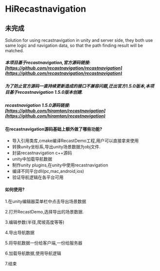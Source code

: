 # HiRecastnavigation


## 未完成

Solution for using recastnavigation in unity and server side, they both use same logic and navigation data, so that the path finding result will be matched.


##### 本项目基于recastnavigation,官方源码链接:[https://github.com/recastnavigation/recastnavigation](https://github.com/recastnavigation/recastnavigation)
##### 为了防止官方源码一直持续更新造成的接口不兼容问题,迁出官方1.5.0版本,本项目基于recastnavigation 1.5.0版本创建.
##### recastnavigation 1.5.0源码链接:[https://github.com/hiramtan/recastnavigation](https://github.com/hiramtan/recastnavigation)

#### 在recastnavigation源码基础上额外做了哪些功能?
- 导入引用类库,cmake编译RecastDemo工程,用户可以直接拿来使用
- 转换unity坐标系,导出unity场景数据为obj文件.
- 封装recastnavigation c++源码
- unity中加载导航数据
- 制作unity plugins,在unity中使用recastnavigation
- 编译不同平台dll(pc,mac,android,ios)
- 验证导航逻辑在各平台可用

#### 如何使用?
1.在unity编辑器菜单栏中点击导出场景数据

2.打开RecastDemo,选择导出的场景数据.

3.编辑参数(半径,爬坡高度等等)

4.导出导航数据

5.将导航数据一份给客户端,一份给服务器

6.加载导航数据,使用导航逻辑

7.结束

